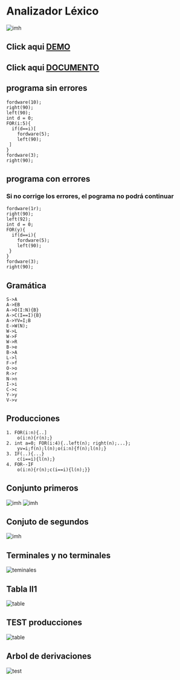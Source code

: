 # Analizador Léxico

![imh](https://github.com/yerson001/Compiladores/blob/main/img/Selecci%C3%B3n_003.png)

## Click aqui [DEMO](https://yerson001.github.io/LPgame/)

## Click aqui [DOCUMENTO](https://docs.google.com/document/d/1EuZJ3zqq2_AnlcOfuZDhbMw45RhlynwMO6vKFlFqOqc/edit?usp=sharing)
## programa sin errores
~~~
fordware(10);
right(90);
left(90);
int d = 0;
FOR(i:5){
  if(d==i)[
    fordware(5);
    left(90);
 ]
}
fordware(3);
right(90);
~~~

## programa con errores
### Si no corrige los errores, el pograma no podrá continuar
~~~
fordware(1r);
right(90);
left(92);
int d = 0;
FOR(y){
  if(d==i){
    fordware(5);
    left(90);
 }
}
fordware(3);
right(90);
~~~

## Gramática
~~~
S->A
A->EB
A->O(I:N){B}
A->C(I==I){B}
A->YV=I;B
E->W(N);
W->L
W->F
W->R
B->e
B->A
L->l
F->f
O->o
R->r
N->n
I->i
C->c
Y->y
V->v

~~~
## Producciones
~~~
1. FOR(i:n){..]
    o(i:n){r(n);}
2. int a=0; FOR(i:4){..left(n); right(n);...};
    yv=i;f(n);l(n);o(i:n){f(n);l(n);}
3. IF(..){...}
    c(i==i){l(n);}
4. FOR--IF
    o(i:n){r(n);c(i==i){l(n);}}
~~~
## Conjunto primeros
![imh](img/primeros.png)
![imh](img/primeros_2.png)

## Conjuto de segundos

![imh](img/segundos.png)

## Terminales y no terminales
![teminales](img/terminales_noterminales.png)

## Tabla ll1
![table](img/tabla.png)
## TEST producciones

![table](img/test_pro.png)

## Arbol de derivaciones
![test](img/tree.png)
